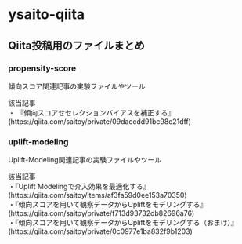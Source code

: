 # ysaito-qiita
## Qiita投稿用のファイルまとめ

### propensity-score
<p> 傾向スコア関連記事の実験ファイルやツール</p>
<p>該当記事<br>
 ・ 『傾向スコアせセレクションバイアスを補正する』(https://qiita.com/saitoy/private/09daccdd91bc98c21dff)<br>
</p>
 
### uplift-modeling
<p> Uplift-Modeling関連記事の実験ファイルやツール
<p>該当記事<br>
 ・『Uplift Modelingで介入効果を最適化する』(https://qiita.com/saitoy/items/af3fa59d0ee153a70350)<br>
 ・『傾向スコアを用いて観察データからUpliftをモデリングする』(https://qiita.com/saitoy/private/f713d93732db82696a76)<br>
 ・『傾向スコアを用いて観察データからUpliftをモデリングする（おまけ）』(https://qiita.com/saitoy/private/0c0977e1ba832f9b1203)<br>
</p>
